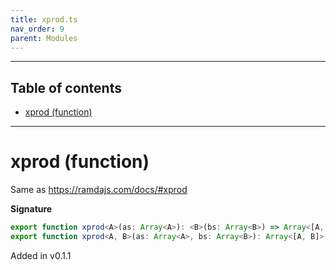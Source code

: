 ```yaml
---
title: xprod.ts
nav_order: 9
parent: Modules
---
```


---

<h2 class="text-delta">Table of contents</h2>

- [xprod (function)](#xprod-function)

---

# xprod (function)

Same as https://ramdajs.com/docs/#xprod

**Signature**

```ts
export function xprod<A>(as: Array<A>): <B>(bs: Array<B>) => Array<[A, B]>;
export function xprod<A, B>(as: Array<A>, bs: Array<B>): Array<[A, B]>; { ... }
```

Added in v0.1.1
